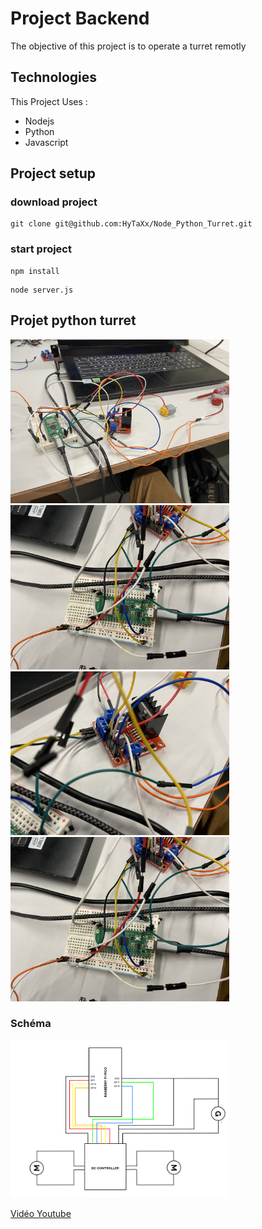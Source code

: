 # Project Backend

The objective of this project is to operate a turret remotly

## Technologies

This Project Uses :

- Nodejs
- Python
- Javascript

## Project setup

### download project
```
git clone git@github.com:HyTaXx/Node_Python_Turret.git
```

### start project
```
npm install
```

```
node server.js
```

## Projet python turret

<img src="/montage_1.jpg" width="350" title="hover text">

<img src="/montage_2.jpg" width="350" title="hover text">

<img src="/montage_3.jpg" width="350" title="hover text">

<img src="/montage_4.jpg" width="350" title="hover text">

### Schéma 

<img src="/schéma_tourelle.png" width="350" title="hover text">


[Vidéo Youtube](https://youtu.be/hu65v-Zg9as)

